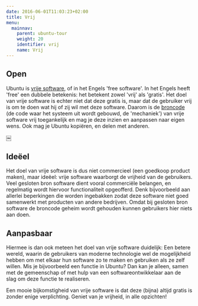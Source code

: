 ```yaml
---
date: 2016-06-01T11:03:23+02:00
title: Vrij
menu:
  mainnav:
    parent: ubuntu-tour
    weight: 20
    identifier: vrij
    name: Vrij
---
```


## Open
Ubuntu is [vrije software](http://wiki.ubuntu-nl.org/community/Filosofie#Vrije_software), of in het Engels 'free software'. In het Engels heeft 'free' een dubbele betekenis: het betekent zowel 'vrij' als 'gratis'. Het doel van vrije software is echter niet dat deze gratis is, maar dat de gebruiker vrij is om te doen wat hij of zij wil met deze software. Daarom is de [broncode](https://nl.wikipedia.org/wiki/Broncode) (de code waar het systeem uit wordt gebouwd, de 'mechaniek') van vrije software vrij toegankelijk en mag je deze inzien en aanpassen naar eigen wens. Ook mag je Ubuntu kopiëren, en delen met anderen.

￼
## Ideëel
Het doel van vrije software is dus niet commercieel (een goedkoop product maken), maar ideëel: vrije software waarborgt de vrijheid van de gebruikers. Veel gesloten bron software dient vooral commerciële belangen, en regelmatig wordt hiervoor functionaliteit opgeofferd.  Denk bijvoorbeeld aan allerlei beperkingen die worden ingebakken zodat deze software niet goed samenwerkt met producten van andere bedrijven. Omdat bij gesloten bron software de broncode geheim wordt gehouden kunnen gebruikers hier niets aan doen.

## Aanpasbaar
Hiermee is dan ook meteen het doel van vrije software duidelijk: Een betere wereld, waarin de gebruikers van moderne technologie wel de mogelijkheid hebben om met elkaar hun software zo te maken en gebruiken als ze zelf willen. Mis je bijvoorbeeld een functie in Ubuntu? Dan kan je alleen, samen met de gemeenschap of met hulp van een softwareontwikkelaar aan de slag om deze functie te realiseren.

Een mooie bijkomstigheid van vrije software is dat deze (bijna) altijd gratis is zonder enige verplichting. Geniet van je vrijheid, in alle opzichten!
